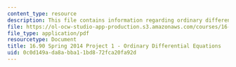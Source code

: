 ```yaml
---
content_type: resource
description: This file contains information regarding ordinary differential equations.
file: https://ol-ocw-studio-app-production.s3.amazonaws.com/courses/16-90-computational-methods-in-aerospace-engineering-spring-2014/0c0d149ada8abba11bd872fca20fa92d_MIT16_90S14_proj1.pdf
file_type: application/pdf
resourcetype: Document
title: 16.90 Spring 2014 Project 1 - Ordinary Differential Equations
uid: 0c0d149a-da8a-bba1-1bd8-72fca20fa92d
---
```

